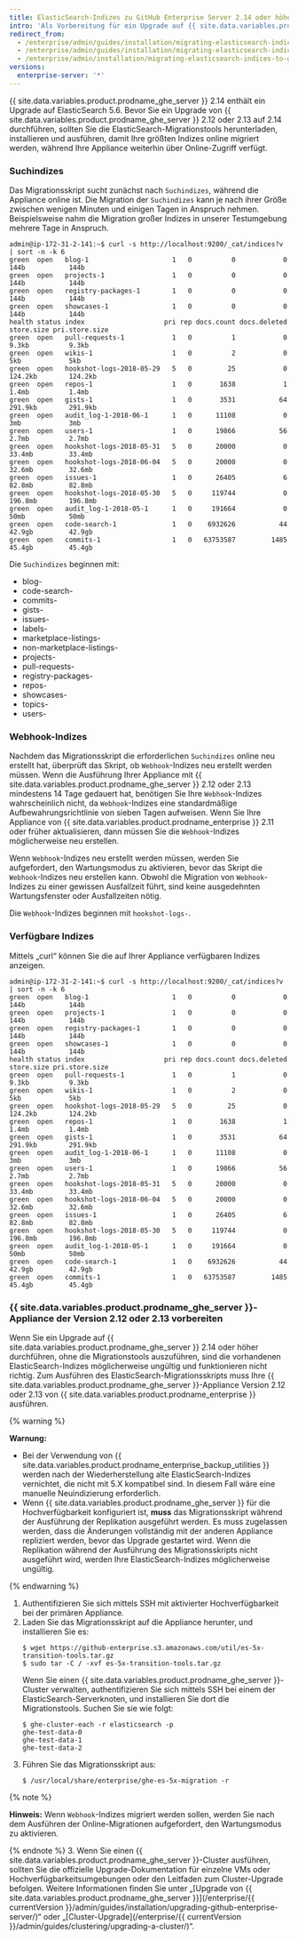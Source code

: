 ```yaml
---
title: ElasticSearch-Indizes zu GitHub Enterprise Server 2.14 oder höher migrieren
intro: 'Als Vorbereitung für ein Upgrade auf {{ site.data.variables.product.prodname_ghe_server }} 2.14 müssen Sie Ihre Indizes mit unserem Migrationsskript zu ElasticSearch 5.6 migrieren.'
redirect_from:
  - /enterprise/admin/guides/installation/migrating-elasticsearch-indices-to-github-enterprise-2-14-or-later/
  - /enterprise/admin/guides/installation/migrating-elasticsearch-indices-to-github-enterprise-server-2-14-or-later
  - /enterprise/admin/installation/migrating-elasticsearch-indices-to-github-enterprise-server-214-or-later
versions:
  enterprise-server: '*'
---
```


{{ site.data.variables.product.prodname_ghe_server }} 2.14 enthält ein Upgrade auf ElasticSearch 5.6. Bevor Sie ein Upgrade von {{ site.data.variables.product.prodname_ghe_server }} 2.12 oder 2.13 auf 2.14 durchführen, sollten Sie die ElasticSearch-Migrationstools herunterladen, installieren und ausführen, damit Ihre größten Indizes online migriert werden, während Ihre Appliance weiterhin über Online-Zugriff verfügt.

### Suchindizes

Das Migrationsskript sucht zunächst nach `Suchindizes`, während die Appliance online ist. Die Migration der `Suchindizes` kann je nach ihrer Größe zwischen wenigen Minuten und einigen Tagen in Anspruch nehmen. Beispielsweise nahm die Migration großer Indizes in unserer Testumgebung mehrere Tage in Anspruch.

```
admin@ip-172-31-2-141:~$ curl -s http://localhost:9200/_cat/indices?v | sort -n -k 6
green  open   blog-1                     1   0          0            0       144b           144b
green  open   projects-1                 1   0          0            0       144b           144b
green  open   registry-packages-1        1   0          0            0       144b           144b
green  open   showcases-1                1   0          0            0       144b           144b
health status index                    pri rep docs.count docs.deleted store.size pri.store.size
green  open   pull-requests-1            1   0          1            0      9.3kb          9.3kb
green  open   wikis-1                    1   0          2            0        5kb            5kb
green  open   hookshot-logs-2018-05-29   5   0         25            0    124.2kb        124.2kb
green  open   repos-1                    1   0       1638            1      1.4mb          1.4mb
green  open   gists-1                    1   0       3531           64    291.9kb        291.9kb
green  open   audit_log-1-2018-06-1      1   0      11108            0        3mb            3mb
green  open   users-1                    1   0      19866           56      2.7mb          2.7mb
green  open   hookshot-logs-2018-05-31   5   0      20000            0     33.4mb         33.4mb
green  open   hookshot-logs-2018-06-04   5   0      20000            0     32.6mb         32.6mb
green  open   issues-1                   1   0      26405            6     82.8mb         82.8mb
green  open   hookshot-logs-2018-05-30   5   0     119744            0    196.8mb        196.8mb
green  open   audit_log-1-2018-05-1      1   0     191664            0       50mb           50mb
green  open   code-search-1              1   0    6932626           44     42.9gb         42.9gb
green  open   commits-1                  1   0   63753587         1485     45.4gb         45.4gb
```

Die `Suchindizes` beginnen mit:

- blog-
- code-search-
- commits-
- gists-
- issues-
- labels-
- marketplace-listings-
- non-marketplace-listings-
- projects-
- pull-requests-
- registry-packages-
- repos-
- showcases-
- topics-
- users-

### Webhook-Indizes

Nachdem das Migrationsskript die erforderlichen `Suchindizes` online neu erstellt hat, überprüft das Skript, ob `Webhook`-Indizes neu erstellt werden müssen. Wenn die Ausführung Ihrer Appliance mit {{ site.data.variables.product.prodname_ghe_server }} 2.12 oder 2.13 mindestens 14 Tage gedauert hat, benötigen Sie Ihre `Webhook`-Indizes wahrscheinlich nicht, da `Webhook`-Indizes eine standardmäßige Aufbewahrungsrichtlinie von sieben Tagen aufweisen. Wenn Sie Ihre Appliance von {{ site.data.variables.product.prodname_enterprise }} 2.11 oder früher aktualisieren, dann müssen Sie die `Webhook`-Indizes möglicherweise neu erstellen.

Wenn `Webhook`-Indizes neu erstellt werden müssen, werden Sie aufgefordert, den Wartungsmodus zu aktivieren, bevor das Skript die `Webhook`-Indizes neu erstellen kann. Obwohl die Migration von `Webhook`-Indizes zu einer gewissen Ausfallzeit führt, sind keine ausgedehnten Wartungsfenster oder Ausfallzeiten nötig.

Die `Webhook`-Indizes beginnen mit `hookshot-logs-`.

### Verfügbare Indizes

Mittels „curl“ können Sie die auf Ihrer Appliance verfügbaren Indizes anzeigen.

```
admin@ip-172-31-2-141:~$ curl -s http://localhost:9200/_cat/indices?v | sort -n -k 6
green  open   blog-1                     1   0          0            0       144b           144b
green  open   projects-1                 1   0          0            0       144b           144b
green  open   registry-packages-1        1   0          0            0       144b           144b
green  open   showcases-1                1   0          0            0       144b           144b
health status index                    pri rep docs.count docs.deleted store.size pri.store.size
green  open   pull-requests-1            1   0          1            0      9.3kb          9.3kb
green  open   wikis-1                    1   0          2            0        5kb            5kb
green  open   hookshot-logs-2018-05-29   5   0         25            0    124.2kb        124.2kb
green  open   repos-1                    1   0       1638            1      1.4mb          1.4mb
green  open   gists-1                    1   0       3531           64    291.9kb        291.9kb
green  open   audit_log-1-2018-06-1      1   0      11108            0        3mb            3mb
green  open   users-1                    1   0      19866           56      2.7mb          2.7mb
green  open   hookshot-logs-2018-05-31   5   0      20000            0     33.4mb         33.4mb
green  open   hookshot-logs-2018-06-04   5   0      20000            0     32.6mb         32.6mb
green  open   issues-1                   1   0      26405            6     82.8mb         82.8mb
green  open   hookshot-logs-2018-05-30   5   0     119744            0    196.8mb        196.8mb
green  open   audit_log-1-2018-05-1      1   0     191664            0       50mb           50mb
green  open   code-search-1              1   0    6932626           44     42.9gb         42.9gb
green  open   commits-1                  1   0   63753587         1485     45.4gb         45.4gb
```

### {{ site.data.variables.product.prodname_ghe_server }}-Appliance der Version 2.12 oder 2.13 vorbereiten

Wenn Sie ein Upgrade auf {{ site.data.variables.product.prodname_ghe_server }} 2.14 oder höher durchführen, ohne die Migrationstools auszuführen, sind die vorhandenen ElasticSearch-Indizes möglicherweise ungültig und funktionieren nicht richtig. Zum Ausführen des ElasticSearch-Migrationsskripts muss Ihre {{ site.data.variables.product.prodname_ghe_server }}-Appliance Version 2.12 oder 2.13 von {{ site.data.variables.product.prodname_enterprise }} ausführen.

{% warning %}

**Warnung:**
- Bei der Verwendung von {{ site.data.variables.product.prodname_enterprise_backup_utilities }} werden nach der Wiederherstellung alte ElasticSearch-Indizes vernichtet, die nicht mit 5.X kompatibel sind. In diesem Fall wäre eine manuelle Neuindizierung erforderlich.
- Wenn {{ site.data.variables.product.prodname_ghe_server }} für die Hochverfügbarkeit konfiguriert ist, **muss** das Migrationsskript während der Ausführung der Replikation ausgeführt werden. Es muss zugelassen werden, dass die Änderungen vollständig mit der anderen Appliance repliziert werden, bevor das Upgrade gestartet wird. Wenn die Replikation während der Ausführung des Migrationsskripts nicht ausgeführt wird, werden Ihre ElasticSearch-Indizes möglicherweise ungültig.

{% endwarning %}

1. Authentifizieren Sie sich mittels SSH mit aktivierter Hochverfügbarkeit bei der primären Appliance.
2. Laden Sie das Migrationsskript auf die Appliance herunter, und installieren Sie es:
   ```shell
   $ wget https://github-enterprise.s3.amazonaws.com/util/es-5x-transition-tools.tar.gz
   $ sudo tar -C / -xvf es-5x-transition-tools.tar.gz
   ```
   Wenn Sie einen {{ site.data.variables.product.prodname_ghe_server }}-Cluster verwalten, authentifizieren Sie sich mittels SSH bei einem der ElasticSearch-Serverknoten, und installieren Sie dort die Migrationstools. Suchen Sie sie wie folgt:
    ```shell
    $ ghe-cluster-each -r elasticsearch -p
    ghe-test-data-0
    ghe-test-data-1
    ghe-test-data-2
    ```
2. Führen Sie das Migrationsskript aus:
   ```shell
   $ /usr/local/share/enterprise/ghe-es-5x-migration -r
   ```
 {% note %}

 **Hinweis:** Wenn `Webhook`-Indizes migriert werden sollen, werden Sie nach dem Ausführen der Online-Migrationen aufgefordert, den Wartungsmodus zu aktivieren.

 {% endnote %}
3. Wenn Sie einen {{ site.data.variables.product.prodname_ghe_server }}-Cluster ausführen, sollten Sie die offizielle Upgrade-Dokumentation für einzelne VMs oder Hochverfügbarkeitsumgebungen oder den Leitfaden zum Cluster-Upgrade befolgen. Weitere Informationen finden Sie unter „[Upgrade von {{ site.data.variables.product.prodname_ghe_server }}](/enterprise/{{ currentVersion }}/admin/guides/installation/upgrading-github-enterprise-server/)“ oder „[Cluster-Upgrade](/enterprise/{{ currentVersion }}/admin/guides/clustering/upgrading-a-cluster/)“.
